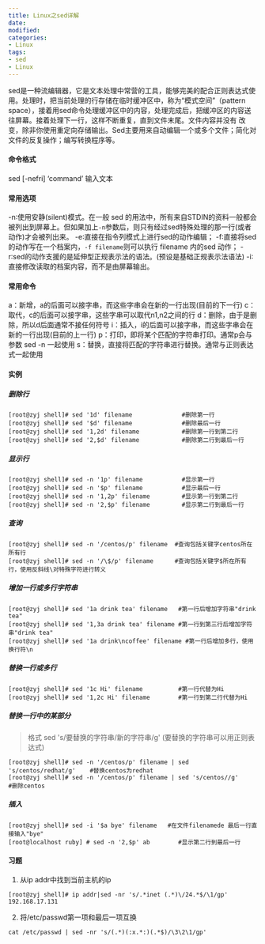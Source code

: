```yaml
---
title: Linux之sed详解
date:
modified:
categories:
- Linux
tags:
- sed
- Linux
---
```


sed是一种流编辑器，它是文本处理中常营的工具，能够完美的配合正则表达式使用。处理时，把当前处理的行存储在临时缓冲区中，称为“模式空间”（pattern space），接着用sed命令处理缓冲区中的内容，处理完成后，把缓冲区的内容送往屏幕。接着处理下一行，这样不断重复，直到文件末尾。文件内容并没有 改变，除非你使用重定向存储输出。Sed主要用来自动编辑一个或多个文件；简化对文件的反复操作；编写转换程序等。

#### 命令格式
sed [-nefri] ‘command’ 输入文本

#### 常用选项
-n∶使用安静(silent)模式。在一般 sed 的用法中，所有来自STDIN的资料一般都会被列出到屏幕上。但如果加上`-n`参数后，则只有经过sed特殊处理的那一行(或者动作)才会被列出来。
-e∶直接在指令列模式上进行sed的动作编辑；
-f∶直接将sed的动作写在一个档案内，`-f filename`则可以执行 filename 内的sed 动作；
-r∶sed的动作支援的是延伸型正规表示法的语法。(预设是基础正规表示法语法)
-i∶直接修改读取的档案内容，而不是由屏幕输出。 

#### 常用命令
a：新增，a的后面可以接字串，而这些字串会在新的一行出现(目前的下一行)
c：取代，c的后面可以接字串，这些字串可以取代n1,n2之间的行
d：删除，由于是删除，所以d后面通常不接任何符号
i：插入，i的后面可以接字串，而这些字串会在新的一行出现(目前的上一行)
p：打印，即将某个匹配的字符串打印。通常p会与参数 sed -n 一起使用
s：替换，直接将匹配的字符串进行替换。通常与正则表达式一起使用

#### 实例
##### 删除行

```
[root@zyj shell]# sed '1d' filename              #删除第一行 
[root@zyj shell]# sed '$d' filename              #删除最后一行
[root@zyj shell]# sed '1,2d' filename            #删除第一行到第二行
[root@zyj shell]# sed '2,$d' filename            #删除第二行到最后一行
```

##### 显示行

```
[root@zyj shell]# sed -n '1p' filename           #显示第一行 
[root@zyj shell]# sed -n '$p' filename           #显示最后一行
[root@zyj shell]# sed -n '1,2p' filename         #显示第一行到第二行
[root@zyj shell]# sed -n '2,$p' filename         #显示第二行到最后一行
```

##### 查询

```
[root@zyj shell]# sed -n '/centos/p' filename  #查询包括关键字centos所在所有行
[root@zyj shell]# sed -n '/\$/p' filename      #查询包括关键字$所在所有行，使用反斜线\对特殊字符进行转义
```

##### 增加一行或多行字符串

```
[root@zyj shell]# sed '1a drink tea' filename   #第一行后增加字符串"drink tea"
[root@zyj shell]# sed '1,3a drink tea' filename #第一行到第三行后增加字符串"drink tea"
[root@zyj shell]# sed '1a drink\ncoffee' filename #第一行后增加多行，使用换行符\n
```

##### 替换一行或多行

```
[root@zyj shell]# sed '1c Hi' filename          #第一行代替为Hi
[root@zyj shell]# sed '1,2c Hi' filename        #第一行到第二行代替为Hi
```

##### 替换一行中的某部分

> 格式
  sed 's/要替换的字符串/新的字符串/g'   (要替换的字符串可以用正则表达式)

```
[root@zyj shell]# sed -n '/centos/p' filename | sed 's/centos/redhat/g'    #替换centos为redhat
[root@zyj shell]# sed -n '/centos/p' filename | sed 's/centos//g'          #删除centos
```

##### 插入

```
[root@zyj shell]# sed -i '$a bye' filename   #在文件filenamede 最后一行直接输入"bye"
[root@localhost ruby] # sed -n '2,$p' ab        #显示第二行到最后一行
```

#### 习题

1. 从ip addr中找到当前主机的ip

  ```
  [root@zyj shell]# ip addr|sed -nr 's/.*inet (.*)\/24.*$/\1/gp'
  192.168.17.131
  ```

2. 将/etc/passwd第一项和最后一项互换

  ```
  cat /etc/passwd | sed -nr 's/(.*)(:x.*:)(.*$)/\3\2\1/gp'
  ``` 


